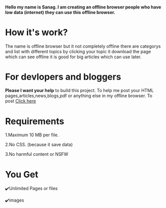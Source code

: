 <h4>
Hello my name is Sanag.
I am creating an offline browser people who have low data (internet) they can use this offline browser.
</h4>
<h1>How it's work?</h1>
The name is offline browser but it not completely offline there are categorys and list with different topics by clicking your topic it download the page which can see offline it is good for big articles which can use later.
<h1>For devlopers and bloggers</h1>
<strong>Please I want your help</strong> to build this project. To help me post your HTML pages,articles,news,blogs,pdf or anything else in my offline browser.
To post <a href="#">Click here</a>

<h1>Requirements</h1>
<p>1.Maximum 10 MB per file.</p>
<p>2.No CSS. (because it save data)</p>
<p>3.No harmful content or NSFW</p>

<h1>You Get</h1>
<p>✔️Unlimited Pages or files</p>
<p>✔️images</p>
<p></p>
<p></p>

